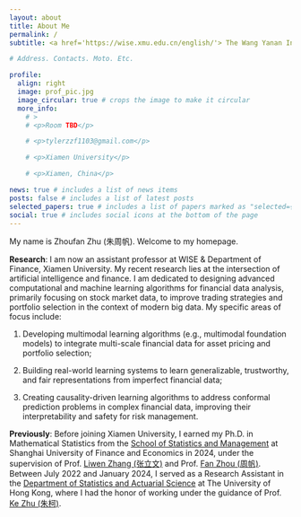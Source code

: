 ```yaml
---
layout: about
title: About Me
permalink: /
subtitle: <a href='https://wise.xmu.edu.cn/english/'> The Wang Yanan Institute for Studies in Economics (WISE), Xiamen University</a>.

# Address. Contacts. Moto. Etc.

profile:
  align: right
  image: prof_pic.jpg
  image_circular: true # crops the image to make it circular
  more_info:
    # >
    # <p>Room TBD</p>

    # <p>tylerzzf1103@gmail.com</p>

    # <p>Xiamen University</p>

    # <p>Xiamen, China</p>

news: true # includes a list of news items
posts: false # includes a list of latest posts
selected_papers: true # includes a list of papers marked as "selected={true}"
social: true # includes social icons at the bottom of the page
---
```


My name is Zhoufan Zhu (朱周帆). Welcome to my homepage.


**Research**: I am now an assistant professor at WISE & Department of Finance, Xiamen University. My recent research lies at the intersection of artificial intelligence and finance. I am dedicated to designing advanced computational and machine learning algorithms for financial data analysis, primarily focusing on stock market data, to improve trading strategies and portfolio selection in the context of modern big data. My specific areas of focus include:

1) Developing multimodal learning algorithms (e.g., multimodal foundation models) to integrate multi-scale financial data for asset pricing and portfolio selection;

2) Building real-world learning systems to learn generalizable, trustworthy, and fair representations from imperfect financial data;

3) Creating causality-driven learning algorithms to address conformal prediction problems in complex financial data, improving their interpretability and safety for risk management.

**Previously**: Before joining Xiamen University, I earned my Ph.D. in Mathematical Statistics from the [School of Statistics and Management](https://ssm.sufe.edu.cn/main.htm) at Shanghai University of Finance and Economics in 2024, under the supervision of Prof. [Liwen Zhang (张立文)](https://ssm.sufe.edu.cn/9d/43/c716a236867/page.htm) and Prof. [Fan Zhou (周帆)](https://ssm.sufe.edu.cn/13/8a/c714a201610/page.htm). Between July 2022 and January 2024, I served as a Research Assistant in the [Department of Statistics and Actuarial Science](https://saasweb.hku.hk/) at The University of Hong Kong, where I had the honor of working under the guidance of Prof. [Ke Zhu (朱柯)](https://mazhuke.w3spaces.com/).
